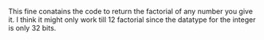 This fine conatains the code to return the factorial of any number you give it. I think it might only work till 12 factorial since the datatype for the integer is only 32 bits.
